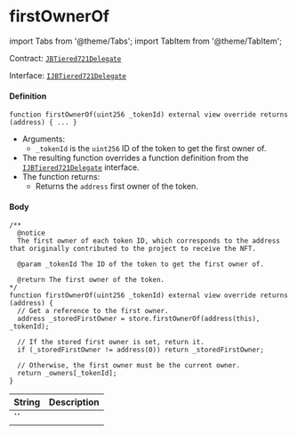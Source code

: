 # firstOwnerOf

import Tabs from '@theme/Tabs';
import TabItem from '@theme/TabItem';

Contract: [`JBTiered721Delegate`](/dev/api/contracts/or-delegates/jbtiered721delegate)

Interface: [`IJBTiered721Delegate`](/dev/api/interfaces/ijbtiered721delegate)

<Tabs>
<TabItem value="Step by step" label="Step by step">

#### Definition

```
function firstOwnerOf(uint256 _tokenId) external view override returns (address) { ... }
```

- Arguments:
  - `_tokenId` is the `uint256` ID of the token to get the first owner of.
- The resulting function overrides a function definition from the [`IJBTiered721Delegate`](/dev/api/interfaces/ijbtiered721delegate) interface.
- The function returns:
  - Returns the `address` first owner of the token.


#### Body

</TabItem>

<TabItem value="Code" label="Code">

```
/**
  @notice
  The first owner of each token ID, which corresponds to the address that originally contributed to the project to receive the NFT.

  @param _tokenId The ID of the token to get the first owner of.

  @return The first owner of the token.
*/
function firstOwnerOf(uint256 _tokenId) external view override returns (address) {
  // Get a reference to the first owner.
  address _storedFirstOwner = store.firstOwnerOf(address(this), _tokenId);

  // If the stored first owner is set, return it.
  if (_storedFirstOwner != address(0)) return _storedFirstOwner;

  // Otherwise, the first owner must be the current owner.
  return _owners[_tokenId];
}
```

</TabItem>

<TabItem value="Errors" label="Errors">

|String|Description|
|-|-|
|**``**||

</TabItem>

<TabItem value="Bug bounty" label="Bug bounty">

</TabItem>
</Tabs>


